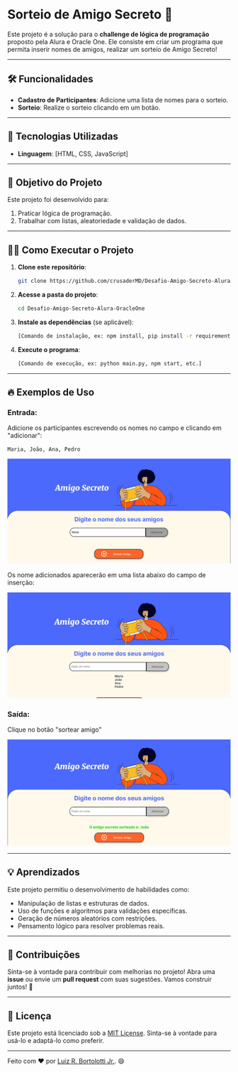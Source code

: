 # Sorteio de Amigo Secreto 🎁

Este projeto é a solução para o **challenge de lógica de programação** proposto pela Alura e Oracle One. Ele consiste em criar um programa que permita inserir nomes de amigos, realizar um sorteio de Amigo Secreto!

---

## 🛠️ Funcionalidades

- **Cadastro de Participantes**: Adicione uma lista de nomes para o sorteio.
- **Sorteio**: Realize o sorteio clicando em um botão.

---

## 🚀 Tecnologias Utilizadas

- **Linguagem**: [HTML, CSS, JavaScript]

---

## 🎯 Objetivo do Projeto

Este projeto foi desenvolvido para:

1. Praticar lógica de programação.
2. Trabalhar com listas, aleatoriedade e validação de dados.

---

## 🧑‍💻 Como Executar o Projeto

1. **Clone este repositório**:
   ```bash
   git clone https://github.com/crusaderMD/Desafio-Amigo-Secreto-Alura-OracleOne
   ```
2. **Acesse a pasta do projeto**:
   ```bash
   cd Desafio-Amigo-Secreto-Alura-OracleOne
   ```
3. **Instale as dependências** (se aplicável):
   ```bash
   [Comando de instalação, ex: npm install, pip install -r requirements.txt, etc.]
   ```
4. **Execute o programa**:
   ```bash
   [Comando de execução, ex: python main.py, npm start, etc.]
   ```

---

## 🔥 Exemplos de Uso

### Entrada:
Adicione os participantes escrevendo os nomes no campo e clicando em "adicionar":
```text
Maria, João, Ana, Pedro
```
![Adicionando os nomes dos participantes](assets/img_readme/inserção_de_nomes.jpg)

Os nome adicionados aparecerão em uma lista abaixo do campo de inserção: 

![Lista de nomes inseridos](assets/img_readme/lista_de_nomes.jpg)

### Saída:

Clique no botão "sortear amigo"

![Sorteando os amigos](assets/img_readme/amigo_sorteado.jpg)

---

## 💡 Aprendizados

Este projeto permitiu o desenvolvimento de habilidades como:

- Manipulação de listas e estruturas de dados.
- Uso de funções e algoritmos para validações específicas.
- Geração de números aleatórios com restrições.
- Pensamento lógico para resolver problemas reais.

---

## 🤝 Contribuições

Sinta-se à vontade para contribuir com melhorias no projeto! Abra uma **issue** ou envie um **pull request** com suas sugestões. Vamos construir juntos! 🚀

---

## 📜 Licença

Este projeto está licenciado sob a [MIT License](LICENSE). Sinta-se à vontade para usá-lo e adaptá-lo como preferir.

---

Feito com ❤️ por [Luiz R. Bortolotti Jr.](https://github.com/crusaderMD). 😄


